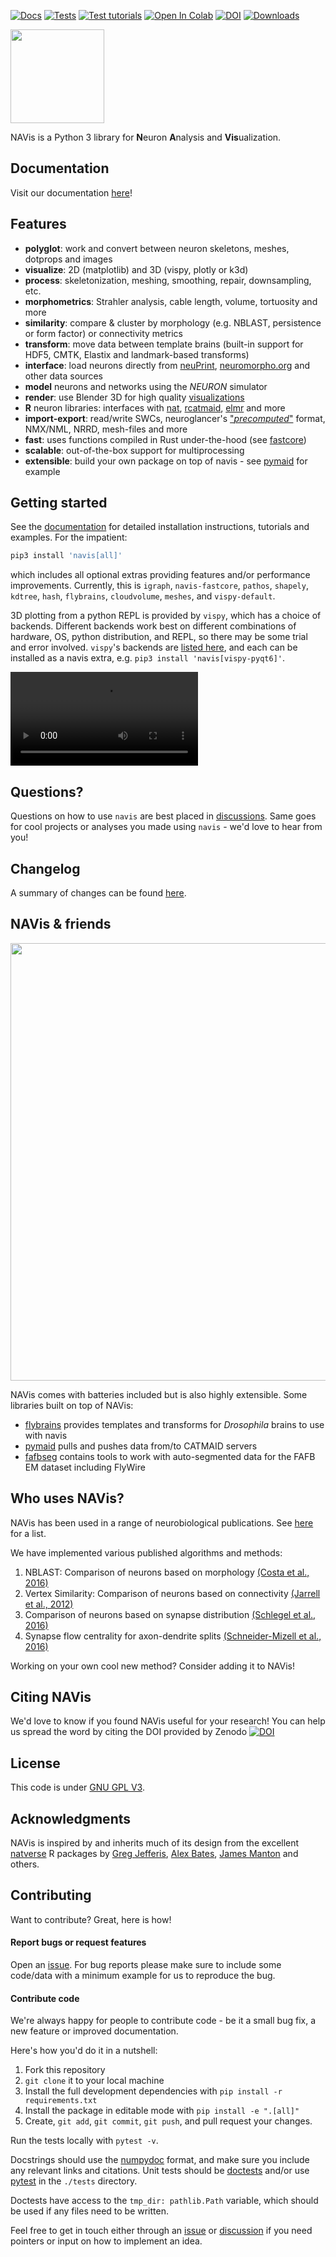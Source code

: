 [![Docs](https://github.com/navis-org/navis/actions/workflows/build-docs.yml/badge.svg)](https://github.com/navis-org/navis/actions/workflows/build-docs.yml) [![Tests](https://github.com/navis-org/navis/actions/workflows/test-package.yml/badge.svg)](https://github.com/navis-org/navis/actions/workflows/test-package.yml) [![Test tutorials](https://github.com/navis-org/navis/actions/workflows/test-tutorials.yml/badge.svg)](https://github.com/navis-org/navis/actions/workflows/test-tutorials.yml) [![Open In Colab](https://colab.research.google.com/assets/colab-badge.svg)](https://colab.research.google.com/github/navis-org/navis/blob/master/examples/colab.ipynb) [![DOI](https://zenodo.org/badge/DOI/10.5281/zenodo.8191725.svg)](https://zenodo.org/doi/10.5281/zenodo.4699382) [![Downloads](https://pepy.tech/badge/navis)](https://pepy.tech/project/navis)

<img src="https://github.com/navis-org/navis/raw/master/docs/_static/logo_new.png" height="150">

NAVis is a Python 3 library for **N**euron **A**nalysis and **Vis**ualization.

## Documentation
Visit our documentation [here](https://navis-org.github.io/navis/ "NAVis Documentation")!

## Features
* **polyglot**: work and convert between neuron skeletons, meshes, dotprops and images
* **visualize**: 2D (matplotlib) and 3D (vispy, plotly or k3d)
* **process**: skeletonization, meshing, smoothing, repair, downsampling, etc.
* **morphometrics**: Strahler analysis, cable length, volume, tortuosity and more
* **similarity**: compare & cluster by morphology (e.g. NBLAST, persistence or form factor) or connectivity metrics
* **transform**: move data between template brains (built-in support for HDF5, CMTK, Elastix and landmark-based transforms)
* **interface**: load neurons directly from [neuPrint](https://neuprint.janelia.org), [neuromorpho.org](http://neuromorpho.org) and other data sources
* **model** neurons and networks using the *NEURON* simulator
* **render**: use Blender 3D for high quality [visualizations](https://youtu.be/wl3sFG7WQJc)
* **R** neuron libraries: interfaces with [nat](https://github.com/jefferis/nat), [rcatmaid](https://github.com/jefferis/rcatmaid), [elmr](https://github.com/jefferis/elmr) and more
* **import-export**: read/write SWCs, neuroglancer's ["*precomputed*"](https://github.com/google/neuroglancer/tree/master/src/datasource/precomputed) format, NMX/NML, NRRD, mesh-files and more
* **fast**: uses functions compiled in Rust under-the-hood (see [fastcore](https://github.com/schlegelp/fastcore-rs))
* **scalable**: out-of-the-box support for multiprocessing
* **extensible**: build your own package on top of navis - see [pymaid](https://pymaid.readthedocs.io/en/latest/) for example

## Getting started
See the [documentation](http://navis.readthedocs.io/ "NAVis ReadTheDocs") for detailed installation instructions, tutorials and examples. For the impatient:

```sh
pip3 install 'navis[all]'
```

which includes all optional extras providing features and/or performance improvements.
Currently, this is
`igraph`,
`navis-fastcore`,
`pathos`,
`shapely`,
`kdtree`,
`hash`,
`flybrains`,
`cloudvolume`,
`meshes`,
and `vispy-default`.

3D plotting from a python REPL is provided by `vispy`, which has a choice of backends.
Different backends work best on different combinations of hardware, OS, python distribution, and REPL, so there may be some trial and error involved.
`vispy`'s backends are [listed here](https://vispy.org/installation.html#backend-requirements), and each can be installed as a navis extra, e.g. `pip3 install 'navis[vispy-pyqt6]'`.

![movie](https://user-images.githubusercontent.com/7161148/114312307-28a72700-9aea-11eb-89a6-ee1d72bfa730.mov)

## Questions?
Questions on how to use `navis` are best placed in [discussions](https://github.com/navis-org/navis/discussions). Same goes for cool projects or analyses you made using `navis` -
we'd love to hear from you!

## Changelog

A summary of changes can be found
[here](https://navis.readthedocs.io/en/latest/source/whats_new.html).

## NAVis & friends
<p align="center">
<img src="https://github.com/navis-org/navis/blob/master/docs/_static/navis_ecosystem.png?raw=true" width="700">
</p>

NAVis comes with batteries included but is also highly extensible. Some
libraries built on top of NAVis:
* [flybrains](https://github.com/navis-org/navis-flybrains) provides templates and transforms for *Drosophila* brains to use with navis
* [pymaid](https://pymaid.readthedocs.io/en/latest/) pulls and pushes data from/to CATMAID servers
* [fafbseg](https://fafbseg-py.readthedocs.io/en/latest/index.html) contains tools to work with auto-segmented data for the FAFB EM dataset including FlyWire

## Who uses NAVis?
NAVis has been used in a range of neurobiological publications. See [here](publications.md) for a list.

We have implemented various published algorithms and methods:

1. NBLAST: Comparison of neurons based on morphology [(Costa et al., 2016)](https://www.cell.com/neuron/fulltext/S0896-6273(16)30265-3?_returnURL=https%3A%2F%2Flinkinghub.elsevier.com%2Fretrieve%2Fpii%2FS0896627316302653%3Fshowall%3Dtrue)
2. Vertex Similarity: Comparison of neurons based on connectivity [(Jarrell et al., 2012)](http://science.sciencemag.org/content/337/6093/437.long)
3. Comparison of neurons based on synapse distribution
[(Schlegel et al., 2016)](https://elifesciences.org/content/5/e16799)
4. Synapse flow centrality for axon-dendrite splits [(Schneider-Mizell et al., 2016)](https://elifesciences.org/articles/12059)

Working on your own cool new method? Consider adding it to NAVis!

## Citing NAVis
We'd love to know if you found NAVis useful for your research! You can help us
spread the word by citing the DOI provided by Zenodo [![DOI](https://zenodo.org/badge/DOI/10.5281/zenodo.8191725.svg)](https://zenodo.org/doi/10.5281/zenodo.4699382)

## License
This code is under [GNU GPL V3](LICENSE).

## Acknowledgments
NAVis is inspired by and inherits much of its design from the excellent
[natverse](http://natverse.org) R packages by
[Greg Jefferis](https://github.com/jefferis), [Alex Bates](https://github.com/alexanderbates),
[James Manton](https://github.com/ajdm) and others.

## Contributing
Want to contribute? Great, here is how!

#### Report bugs or request features
Open an [issue](https://github.com/navis-org/navis/issues). For bug reports
please make sure to include some code/data with a minimum example for us to
reproduce the bug.

#### Contribute code
We're always happy for people to contribute code - be it a small bug fix, a
new feature or improved documentation.

Here's how you'd do it in a nutshell:

1. Fork this repository
2. `git clone` it to your local machine
3. Install the full development dependencies with `pip install -r requirements.txt`
4. Install the package in editable mode with `pip install -e ".[all]"`
5. Create, `git add`, `git commit`, `git push`, and pull request your changes.

Run the tests locally with `pytest -v`.

Docstrings should use the [numpydoc](https://numpydoc.readthedocs.io/en/latest/format.html) format,
and make sure you include any relevant links and citations.
Unit tests should be [doctests](https://docs.python.org/3/library/doctest.html)
and/or use [pytest](https://docs.pytest.org/en/stable/) in the `./tests` directory.

Doctests have access to the `tmp_dir: pathlib.Path` variable,
which should be used if any files need to be written.

Feel free to get in touch either through an [issue](https://github.com/navis-org/navis/issues)
or [discussion](https://github.com/navis-org/navis/discussions) if you need
pointers or input on how to implement an idea.
